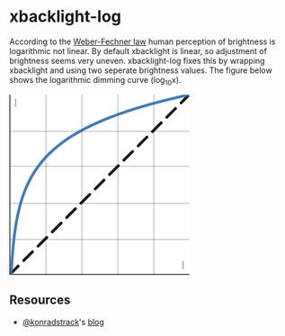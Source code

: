 # xbacklight-log
According to the [Weber-Fechner law](https://en.wikipedia.org/wiki/Weber%E2%80%93Fechner_law) human perception of brightness is logarithmic not linear. By default xbacklight is linear, so adjustment of brightness seems very uneven. xbacklight-log fixes this by wrapping xbacklight and using two seperate brightness values. The figure below shows the logarithmic dimming curve (log<sub>10</sub>x).

![](graph.png)

## Resources
- [@konradstrack](https://github.com/konradstrack)'s [blog](https://konradstrack.ninja/blog/changing-screen-brightness-in-accordance-with-human-perception/)
